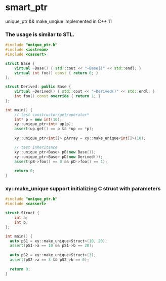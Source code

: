 # smart_ptr
unique_ptr &amp;&amp; make_unqiue implemented in C++ 11

### The usage is similar to STL.
```cpp
#include "unique_ptr.h"
#include <iostream>
#include <cassert>

struct Base {
    virtual ~Base() { std::cout << "~Base()" << std::endl; }
    virtual int foo() const { return 0; }
};

struct Derived: public Base {
    virtual ~Derived() { std::cout << "~Derived()" << std::endl; }
    int foo() const override { return 1; }
};

int main() {
    // test constructor/get/operator*
    int* p = new int(10);
    xy::unique_ptr<int> up(p);
    assert(up.get() == p && *up == *p);
    
    xy::unique_ptr<int[]> pArray = xy::make_unique<int[]>(10);

    // test inheritance
    xy::unique_ptr<Base> pB(new Base());
    xy::unique_ptr<Base> pD(new Derived());
    assert(pB->foo() == 0 && pD->foo() == 1);
    
    return 0;
}
```

### xy::make_unique support initializing C struct with parameters
```cpp
#include "unique_ptr.h"
#include <cassert>

struct Struct {
    int a;
    int b;
};

int main() {
  auto pS1 = xy::make_unique<Struct>(10, 20);
  assert(pS1->a == 10 && pS1->b == 20);
  
  auto pS2 = xy::make_unique<Struct>(3);
  assert(pS2->a == 3 && pS2->b == 0);
  
  return 0;
}
```
